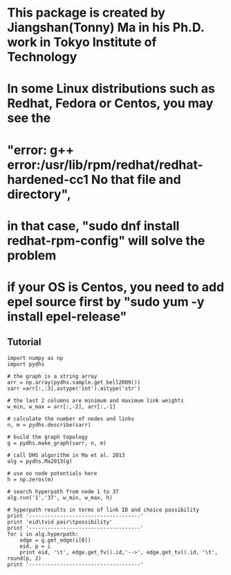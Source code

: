 # This package is created by Jiangshan(Tonny) Ma in his Ph.D. work in Tokyo Institute of Technology
# In some Linux distributions such as Redhat, Fedora or Centos, you may see the 
# "error: g++ error:/usr/lib/rpm/redhat/redhat-hardened-cc1 No that file and directory",
# in that case, "sudo dnf install redhat-rpm-config" will solve the problem
# if your OS is Centos, you need to add epel source first by "sudo yum -y install epel-release"
## Tutorial
```
import numpy as np
import pydhs

# the graph is a string array
arr = np.array(pydhs.sample.get_bell2009())
sarr =arr[:,:3].astype('int').astype('str')

# the last 2 columns are minimum and maximum link weights
w_min, w_max = arr[:,-2], arr[:,-1]

# calculate the number of nodes and links
n, m = pydhs.describe(sarr)

# build the graph topology
g = pydhs.make_graph(sarr, n, m)

# call DHS algorithm in Ma et al. 2013
alg = pydhs.Ma2013(g)

# use no node potentials here
h = np.zeros(m)

# search hyperpath from node 1 to 37
alg.run('1','37', w_min, w_max, h)

# hyperpath results in terms of link ID and choice possibility
print '------------------------------------'
print 'eid\tvid pair\tpossibility'
print '------------------------------------'
for i in alg.hyperpath:
    edge = g.get_edge(i[0])
    eid, p = i
    print eid, '\t', edge.get_fv().id,'-->', edge.get_tv().id, '\t', round(p, 2)
print '------------------------------------'
```

